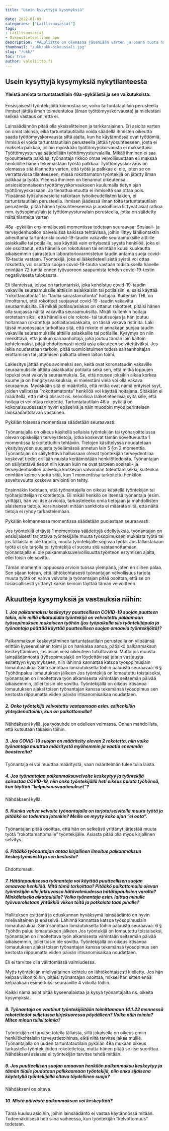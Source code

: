 ```yaml
---
title: "Usein kysyttyjä kysymyksiä"

date: 2022-01-09
categories: ["Laillisuusasiat"]
tags:
- Laillisuusasiat
- Oikeustieteellinen apu
description: "VALOliitto on olemassa jäseniään varten ja osana tuota haluamme vastata kysymyksiinne. Tässä usein esitettyjä kysymyksiä ja vastauksia niihin."
thumbnail: "/ukk/ukk-oikeussali.jpg"
slug: "/ukk/"
toc: true
author: valoliitto.fi
---
```


## Usein kysyttyjä kysymyksiä nykytilanteesta
#### Yleistä arviota tartuntatautilain 48a -pykälästä ja sen vaikutuksista:

Ensisijaisesti työntekijöitä kiinnostaa se, voiko tartuntatautilain perusteella ihmiset jättää ilman toimeentuloa (ilman työttömyyskorvausta) ja mielestäni selkeä vastaus on, että ei.

Lainsäädännön pitää olla yksiselitteinen ja tarkkarajainen. Eri asioita varten on omat lakinsa, eikä tartuntatautilailla voida säädellä ihmisten oikeutta saada työttömyyskorvausta siltä ajalta, kun he käytännössä ovat työttömiä. Ihmisiä ei voida tartuntatautilain perusteella jättää työsuhteeseen, josta ei makseta palkkaa, jolloin myöskään työttömyyskorvausta ei maksettaisi.
Työttömyysturvaa säädellään työttömyysturvalailla. Mikäli ihminen ei saa työsuhteesta palkkaa, työnantaja rikkoo omaa velvollisuuttaan eli maksaa henkilölle hänen tekemästään työstä palkkaa. Työttömyyskorvaus on olemassa sitä tilannetta varten, että työtä ja palkkaa ei ole, joten se on verrattavissa tilanteeseen, missä rokottamaton työntekijä on jätetty ilman palkkaa ja työtä. Yleensä ihminen on tienannut oikeutensa ansiosidonnaiseen työttömyyskorvaukseen kuulumalla tietyn ajan työttömyyskassaan. Jo tienattua etuutta ei ihmiseltä saa ottaa pois.
Ylipäänsä työsuhdeasioita ratkotaan työoikeudellisten lakien, ei tartuntatautilain perusteella. Ihmisen jäädessä ilman töitä tartuntatautilain perusteella, pitää hänen työsuhteeseensa ja ansioihinsa liittyvät asiat ratkoa mm. työsopimuslain ja työttömyysturvalain perusteella, jotka on säädetty näitä tilanteita varten

48a -pykälän ensimmäisessä momentissa todetaan seuraavaa: 
Sosiaali- ja terveydenhuollon palveluissa kaikissa tehtävissä, joihin liittyy lähikontaktin aiheuttama tartuntariski covid-19-taudin vakaville seuraamuksille alttiille asiakkaille tai potilaille, saa käyttää vain erityisestä syystä henkilöä, joka ei ole osoittanut, että hänellä on rokotuksen tai enintään kuusi kuukautta aikaisemmin sairastetun laboratoriovarmistetun taudin antama suoja covid-19-tautia vastaan. Työntekijä, joka ei lääketieteellisistä syistä voi ottaa rokotetta, voi osoittaa suojan covid-19-tautia vastaan todistuksella hänelle enintään 72 tuntia ennen työvuoroon saapumista tehdyn covid-19-testin negatiivisesta tuloksesta.

Eli tilanteissa, joissa on tartuntariski, joka kohdistuu covid-19-taudin vakaville seuraamuksille alttiisiin asiakkaisiin tai potilaisiin, ei saisi käyttää ”rokottamatonta” tai ”tautia sairastamatonta” hoitajaa.
Kuitenkin THL on ilmoittanut, että rokotteet suojaavat covid-19 -taudin vakavilta seuraamuksilta.
Eli mikäli potilas/asiakas on ottanut rokotteet, pitäisi hänen olla suojassa näiltä vakavilta seuraamuksilta.
Mikäli kuitenkin hoitaja erotetaan siksi, että hänellä ei ole rokote- tai tautisuojaa ja hän joutuu hoitamaan rokotettuja potilaita/asiakkaita, on tässä vakava ristiriita. Laki tässä muodossaan tarkoittaa sitä, että rokote ei annakaan suojaa taudin vakaville seuraamuksille alttiille asiakkaille tai potilaille.
Kysymys on niin merkittävä, että jonkun sairaanhoitaja, joka joutuu tämän lain kaltoin kohtelemaksi, pitää ehdottomasti viedä asia oikeuteen selvitettäväksi. Jos lakia noudatetaan tarkoin, pitää tuomioistuimen todeta sairaanhoitajan erottamisen tai jättämisen palkatta olleen laiton toimi.

Lakiesitys jättää myös avoimeksi sen, keitä ovat koronataudin vakaville seuraamuksille alttiita asiakkaita/ potilaita sekä sen, että mitkä loppujen lopuksi ovat vakavia seuraamuksia. Se, että nousee joksikin aikaa korkea kuume ja on hengitysvaikeuksia, ei mielestäni vielä voi olla vakava seuraamus.
Myöskään sitä ei määritellä, että mitkä ovat nämä erityiset syyt, joiden vallitessa ”rokottamatonta” henkilöä voi käyttää hoitajana.
Sitäkään ei määritellä, että mitkä olisivat ns. kelvollisia lääketieteellisiä syitä sille, että hoitaja ei voi ottaa rokotetta.
Tartuntatautilain 48 a -pykälä on kokonaisuudessaan hyvin epäselvä ja näin muodoin myös perinteisen lainsäädäntötavan vastainen.

Pykälän toisessa momentissa säädetään seuraavasti:

Työnantajalla on oikeus käsitellä sellaisia työntekijän tai työharjoittelussa olevan opiskelijan terveystietoja, jotka koskevat tämän soveltuvuutta 1 momentissa tarkoitettuihin tehtäviin. Tietojen käsittelyssä noudatetaan yksityisyyden suojasta työelämässä annetun lain 5 §:n 2 momenttia. Työnantajan on säilytettävä hallussaan olevat työntekijän terveydentilaa koskevat tiedot erillään muista keräämistään henkilötiedoista. Työnantajan on säilytettävä tiedot niin kauan kuin ne ovat tarpeen sosiaali- ja terveydenhuollon palveluja koskevan valvonnan toteuttamiseksi, kuitenkin enintään kolme vuotta siitä, kun 1 momentissa tarkoitettu henkilön soveltuvuutta koskeva arviointi on tehty.  

Ensinnäkin todetaan, että työnantajalla on oikeus käsitellä työntekijän tai työharjoittelijan rokotetietoja. Eli mikäli henkilö on itsensä työnantaja (esim. yrittäjä), hän voi itse arvioida, tarkasteleeko omia tietojaan ja mahdollisten alaistensa tietoja. Varsinaisesti mitään sanktiota ei määrätä siitä, että näitä tietoja ei ryhdy tarkastelemaan.

Pykälän kolmannessa momentissa säädetään puolestaan seuraavasti:

Jos työntekijä ei täytä 1 momentissa säädettyjä edellytyksiä, työnantajan on ensisijaisesti tarjottava työntekijälle muuta työsopimuksen mukaista työtä tai jos tällaista ei ole tarjolla, muuta työntekijälle sopivaa työtä. Jos tällaistakaan työtä ei ole tarjolla tai työntekijä ei suostu sitä vastaanottamaan, työnantajalla ei ole palkanmaksuvelvollisuutta työnteon estymisen ajalta, ellei toisin ole sovittu.  

Tämän momentin loppuosaa arvioin tuossa ylempänä, joten en siihen palaa.
Sen sijaan totean, että lähtökohtaisesti työnantajan velvollisuus tarjota muuta työtä on vahva velvoite ja työnantajan pitää osoittaa, että se on tosiasiallisesti yrittänyt kaikin keinoin täyttää tämän velvoitteen.


## Akuutteja kysymyksiä ja vastauksia niihin:

##### 1. Jos palkanmaksu keskeytyy puutteellisen COVID-19 suojan puutteen takia, niin millä aikataululla työntekijä on velvoitettu palaamaan työsopimuksen mukaiseen työhön (jos työpaikalla siis työntekijäpula ja työnantaja päättää käyttää puutteellisen suojan omaavia työntekijöitä)?

Palkanmaksun keskeyttäminen tartuntatautilain perusteella on ylipäänsä erittäin kyseenalainen toimi ja on hankalaa sanoa, pätisikö palkanmaksun keskeyttäminen, jos asian veisi oikeuteen tutkittavaksi.
Mutta jos muusta lainsäädännöstä (työsopimuslaki) on löydettävissä jotain vastausta esitettyyn kysymykseen, niin lähinnä kannattaa katsoa työsopimuslain lomautuslukua. Siinä sanotaan lomautukselta töihin paluusta seuraavaa:
6 §
Työhönpaluu lomautuksen jälkeen
Jos työntekijä on lomautettu toistaiseksi, työnantajan on ilmoitettava työn alkamisesta vähintään seitsemän päivää aikaisemmin, jollei toisin ole sovittu.
Työntekijällä on oikeus irtisanoa lomautuksen ajaksi toisen työnantajan kanssa tekemänsä työsopimus sen kestosta riippumatta viiden päivän irtisanomisaikaa noudattaen.


##### 2. Onko työntekijä velvoitettu vastaamaan esim. esihenkilön yhteydenottoihin, kun on palkattomalla?

Nähdäkseni kyllä, jos työsuhde on edelleen voimassa. Onhan mahdollista, että kutsutaan takaisin töihin.

##### 3. Jos COVID-19 suojan on määritelty olevan 2 rokotetta, niin voiko työnantaja muuttaa määritystä myöhemmin ja vaatia enemmän boostereita?

Työnantaja ei voi muuttaa määritystä, vaan määritelmän tulee tulla laista.

##### 4. Jos työnantajan palkanmaksuvelvoite keskeytyy ja työntekijä sairastaa COVID-19, niin onko työntekijällä heti oikeus palata työhönsä, kun täyttää ”kelpoisuusvaatimukset”?

Nähdäkseni kyllä.

##### 5. Kuinka vahva velvoite työnantajalla on tarjota/selvitellä muuta työtä ja pitääkö se todentaa jotenkin? Meille on myyty koko ajan ”ei oota”.

Työnantajan pitää osoittaa, että hän on selkeästi yrittänyt järjestää muuta työtä ”rokottamattomalle” työntekijälle. Asiasta pitää olla myös kirjallinen selvitys.

##### 6. Pitääkö työnantajan antaa kirjallinen ilmoitus palkanmaksun keskeytymisestä ja sen kestosta?

Ehdottomasti.

##### 7. Hätätapauksessa työnantaja voi käyttää puutteellisen suojan omaavaa henkilöä. Mitä tämä tarkoittaa? Pitääkö palkattomalla olevan työntekijän olla jatkuvassa hätävalmiudessa hätätapauksien varalta? Minkälaisella aikataululla? Voiko työnantaja esim. laittaa minulle työvuorolistaan yhtäkkiä viikon töitä ja potkaista taas pihalle?

Hallituksen esittämä ja eduskunnan hyväksymä lainsäädäntö on hyvin mielivaltainen ja epäselvä. Lähinnä kannattaa katsoa työsopimuslain lomautuslukua. Siinä sanotaan lomautukselta töihin paluusta seuraavaa:
6 §
Työhön paluu lomautuksen jälkeen
Jos työntekijä on lomautettu toistaiseksi, työnantajan on ilmoitettava työn alkamisesta vähintään seitsemän päivää aikaisemmin, jollei toisin ole sovittu.
Työntekijällä on oikeus irtisanoa lomautuksen ajaksi toisen työnantajan kanssa tekemänsä työsopimus sen kestosta riippumatta viiden päivän irtisanomisaikaa noudattaen.

Eli ei tarvitse olla välittömässä valmiudessa.

Myös työntekijän mielivaltainen kohtelu on lähtökohtaisesti kielletty. Jos hän kelpaa viikon töihin, pitäisi työnantajan osoittaa, miksei hän sitten enää kelpaakaan esimerkiksi seuraaville 4 viikolla töihin.

Kaikki nämä asiat pitää kyseenalaistaa ja kysyä työnantajalta ns. oikeita kysymyksiä.

##### 8. Työnantaja on vaatinut työntekijöitään toimittamaan 14.1.22 mennessä rokotetiedot suljetussa kirjekuoressa pöydälleen? Voiko näin toimia? Miten minun tulisi toimia?

Työntekijän ei tarvitse totella tällaista, sillä jokaisella on oikeus omiin henkilökohtaisiin terveystietoihinsa, eikä niitä tarvitse jakaa muille.
Työnantajalla on uuden tartuntatautilain pykälän 48a mukaan oikeus tarkastella työntekijöiden rokotetietoja, mutta hänen pitää se itse suorittaa.
Nähdäkseni asiassa ei työntekijän tarvitse tehdä mitään.

##### 9. Jos puutteellisen suojan omaavan henkilön palkanmaksu keskeytyy ja tämän tilalle joudutaan palkkaamaan työntekijä, niin onko sijaisena käytetyllä työntekijällä oltava täydellinen suoja? 

Nähdäkseni on oltava.

##### 10. Mistä päivästä palkanmaksun voi keskeyttää?

Tämä kuuluu asioihin, joihin lainsäädäntö ei vastaa käytännössä mitään.
Todennäköisesti heti siinä vaiheessa, kun työntekijän ”kelvottomuus” todetaan.


